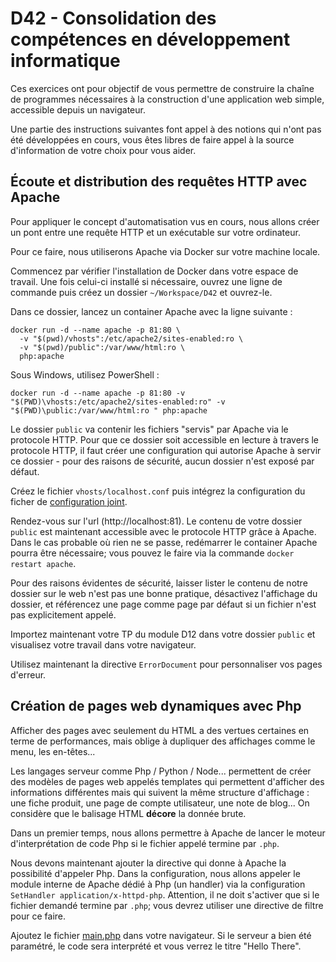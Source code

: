 # D42 - Consolidation des compétences en développement informatique

Ces exercices ont pour objectif de vous permettre de construire la chaîne de programmes nécessaires à la construction d'une application web simple, accessible depuis un navigateur.

Une partie des instructions suivantes font appel à des notions qui n'ont pas été développées en cours, vous êtes libres de faire appel à la source d'information de votre choix pour vous aider.

## Écoute et distribution des requêtes HTTP avec Apache

Pour appliquer le concept d'automatisation vus en cours, nous allons créer un pont entre une requête HTTP et un exécutable sur votre ordinateur.

Pour ce faire, nous utiliserons Apache via Docker sur votre machine locale.

Commencez par vérifier l'installation de Docker dans votre espace de travail.
Une fois celui-ci installé si nécessaire, ouvrez une ligne de commande puis créez un dossier `~/Workspace/D42` et ouvrez-le.

Dans ce dossier, lancez un container Apache avec la ligne suivante :
```shell
docker run -d --name apache -p 81:80 \
  -v "$(pwd)/vhosts":/etc/apache2/sites-enabled:ro \
  -v "$(pwd)/public":/var/www/html:ro \
  php:apache
```
Sous Windows, utilisez PowerShell :
```shell
docker run -d --name apache -p 81:80 -v "$(PWD)\vhosts:/etc/apache2/sites-enabled:ro" -v "$(PWD)\public:/var/www/html:ro " php:apache
```

Le dossier `public` va contenir les fichiers "servis" par Apache via le protocole HTTP.
Pour que ce dossier soit accessible en lecture à travers le protocole HTTP, il faut créer une configuration qui autorise Apache à servir ce dossier - pour des raisons de sécurité, aucun dossier n'est exposé par défaut.

Créez le fichier `vhosts/localhost.conf` puis intégrez la configuration du ficher de [configuration joint](./vhosts/localhost.conf).

Rendez-vous sur l'url (http://localhost:81).
Le contenu de votre dossier `public` est maintenant accessible avec le protocole HTTP grâce à Apache.
Dans le cas probable où rien ne se passe, redémarrer le container Apache pourra être nécessaire; vous pouvez le faire via la commande `docker restart apache`.

Pour des raisons évidentes de sécurité, laisser lister le contenu de notre dossier sur le web n'est pas une bonne pratique, désactivez l'affichage du dossier, et référencez une page comme page par défaut si un fichier n'est pas explicitement appelé.

Importez maintenant votre TP du module D12 dans votre dossier `public` et visualisez votre travail dans votre navigateur.

Utilisez maintenant la directive `ErrorDocument` pour personnaliser vos pages d'erreur.

## Création de pages web dynamiques avec Php

Afficher des pages avec seulement du HTML a des vertues certaines en terme de performances, mais oblige à dupliquer des affichages comme le menu, les en-têtes...

Les langages serveur comme Php / Python / Node... permettent de créer des modèles de pages web appelés templates qui permettent d'afficher des informations différentes mais qui suivent la même structure d'affichage : une fiche produit, une page de compte utilisateur, une note de blog...
On considère que le balisage HTML **décore** la donnée brute.

Dans un premier temps, nous allons permettre à Apache de lancer le moteur d'interprétation de code Php si le fichier appelé termine par `.php`.

Nous devons maintenant ajouter la directive qui donne à Apache la possibilité d'appeler Php. Dans la configuration, nous allons appeler le module interne de Apache dédié à Php (un handler) via la configuration `SetHandler application/x-httpd-php`. Attention, il ne doit s'activer que si le fichier demandé termine par `.php`; vous devrez utiliser une directive de filtre pour ce faire.

Ajoutez le fichier [main.php](./public/main.php) dans votre navigateur. Si le serveur a bien été paramétré, le code sera interprété et vous verrez le titre "Hello There".
